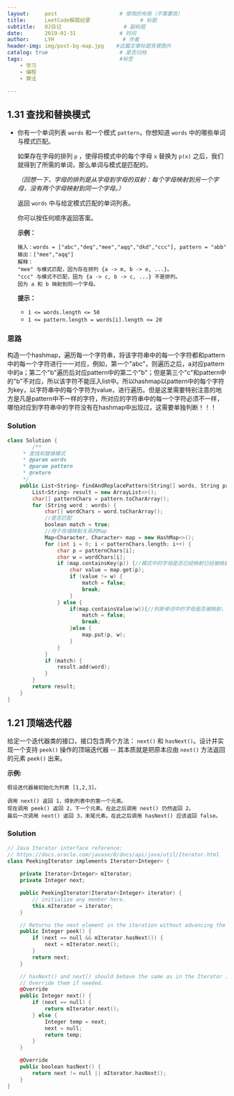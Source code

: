 ```yaml
---
layout:     post                    # 使用的布局（不需要改）
title:      LeetCode解题纪录	           	# 标题 
subtitle:   OJ日记					# 副标题
date:       2019-01-31              # 时间
author:     LYH                      # 作者
header-img: img/post-bg-map.jpg    #这篇文章标题背景图片
catalog: true                       # 是否归档
tags:                               #标签
    - 学习
    - 编程
    - 算法

---
```


## 1.31 查找和替换模式

- 你有一个单词列表 `words` 和一个模式  `pattern`，你想知道 `words` 中的哪些单词与模式匹配。

  如果存在字母的排列 `p` ，使得将模式中的每个字母 `x` 替换为 `p(x)` 之后，我们就得到了所需的单词，那么单词与模式是匹配的。

  *（回想一下，字母的排列是从字母到字母的双射：每个字母映射到另一个字母，没有两个字母映射到同一个字母。）*

  返回 `words` 中与给定模式匹配的单词列表。

  你可以按任何顺序返回答案。

   

  **示例：**

  ```
  输入：words = ["abc","deq","mee","aqq","dkd","ccc"], pattern = "abb"
  输出：["mee","aqq"]
  解释：
  "mee" 与模式匹配，因为存在排列 {a -> m, b -> e, ...}。
  "ccc" 与模式不匹配，因为 {a -> c, b -> c, ...} 不是排列。
  因为 a 和 b 映射到同一个字母。
  ```

   

  **提示：**

  - `1 <= words.length <= 50`
  - `1 <= pattern.length = words[i].length <= 20`



### 思路

构造一个hashmap，遍历每一个字符串，将该字符串中的每一个字符都和pattern中的每一个字符进行一一对应，例如，第一个"abc"，则遍历之后，a对应pattern中的a；第二个"b"遍历后对应pattern中的第二个"b"；但是第三个"c"和pattern中的"b"不对应，所以该字符不能压入list中。所以hashmap以pattern中的每个字符为key，以字符串中的每个字符为value，进行遍历。但是这里需要特别注意的地方是凡是pattern中不一样的字符，所对应的字符串中的每一个字符必须不一样，哪怕对应到字符串中的字符没有在hashmap中出现过，这需要单独判断！！！

### Solution

```c++
class Solution {
        /**
     * 查找和替换模式
     * @param words
     * @param pattern
     * @return
     */
    public List<String> findAndReplacePattern(String[] words, String pattern) {
        List<String> result = new ArrayList<>();
        char[] patternChars = pattern.toCharArray();
        for (String word : words) {
            char[] wordChars = word.toCharArray();
            //是否匹配
            boolean match = true;
            //用于存储映射关系的Map
            Map<Character, Character> map = new HashMap<>();
            for (int i = 0; i < patternChars.length; i++) {
                char p = patternChars[i];
                char w = wordChars[i];
                if (map.containsKey(p)) {//模式中的字母是否已经映射已经被映射
                    char value = map.get(p);
                    if (value != w) {
                        match = false;
                        break;
                    }
                } else {
                    if(map.containsValue(w)){//判断单词中的字母是否被映射，防止模式多个字母都映射单词中的同一个字母
                        match = false;
                        break;
                    }else {
                        map.put(p, w);
                    }
                }
            }
            if (match) {
                result.add(word);
            }
        }
        return result;
    }
}
```



## 1.21 顶端迭代器

给定一个迭代器类的接口，接口包含两个方法： `next()` 和 `hasNext()`。设计并实现一个支持 `peek()` 操作的顶端迭代器 -- 其本质就是把原本应由 `next()` 方法返回的元素 `peek()` 出来。

**示例:**

```
假设迭代器被初始化为列表 [1,2,3]。

调用 next() 返回 1，得到列表中的第一个元素。
现在调用 peek() 返回 2，下一个元素。在此之后调用 next() 仍然返回 2。
最后一次调用 next() 返回 3，末尾元素。在此之后调用 hasNext() 应该返回 false。
```



### Solution

```c++
// Java Iterator interface reference:
// https://docs.oracle.com/javase/8/docs/api/java/util/Iterator.html
class PeekingIterator implements Iterator<Integer> {
    
    private Iterator<Integer> mIterator;
    private Integer next;

    public PeekingIterator(Iterator<Integer> iterator) {
        // initialize any member here.
        this.mIterator = iterator;
    }

    // Returns the next element in the iteration without advancing the iterator.
    public Integer peek() {
        if (next == null && mIterator.hasNext()) {
            next = mIterator.next();
        }
        return next;
    }

    // hasNext() and next() should behave the same as in the Iterator interface.
    // Override them if needed.
    @Override
    public Integer next() {
        if (next == null) {
            return mIterator.next();
        } else {
            Integer temp = next;
            next = null;
            return temp;
        }
    }

    @Override
    public boolean hasNext() {
        return next != null || mIterator.hasNext();
    }
}
```

